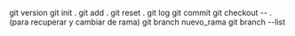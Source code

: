 git version
git init .
git add .
git reset . 
git log 
git commit 
git checkout -- . (para recuperar y cambiar de rama)
git branch nuevo_rama
git branch --list
